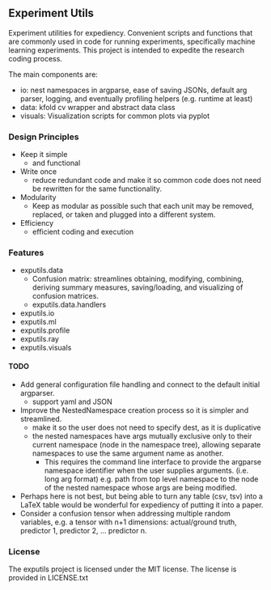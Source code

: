 ## Experiment Utils

Experiment utilities for expediency.
Convenient scripts and functions that are commonly used in code for running experiments, specifically machine learning experiments.
This project is intended to expedite the research coding process.

The main components are:

- io: nest namespaces in argparse, ease of saving JSONs, default arg parser, logging, and eventually profiling helpers (e.g. runtime at least)
- data: kfold cv wrapper and abstract data class
- visuals: Visualization scripts for common plots via pyplot

### Design Principles

- Keep it simple
    - and functional
- Write once
    - reduce redundant code and make it so common code does not need be rewritten for the same functionality.
- Modularity
    - Keep as modular as possible such that each unit may be removed, replaced, or taken and plugged into a different system.
- Efficiency
    - efficient coding and execution

### Features

- exputils.data
    - Confusion matrix: streamlines obtaining, modifying, combining, deriving summary measures, saving/loading, and visualizing of confusion matrices.
    - exputils.data.handlers
- exputils.io
- exputils.ml
- exputils.profile
- exputils.ray
- exputils.visuals


#### TODO

+ Add general configuration file handling and connect to the default initial argparser.
    - support yaml and JSON
+ Improve the NestedNamespace creation process so it is simpler and streamlined.
    - make it so the user does not need to specify dest, as it is duplicative
    - the nested namespaces have args mutually exclusive only to their current namespace (node in the namespace tree), allowing separate namespaces to use the same argument name as another.
        + This requires the command line interface to provide the argparse namespace identifier when the user supplies arguments. (i.e. long arg format)
        e.g. path from top level namespace to the node of the nested namespace whose args are being modified.
+ Perhaps here is not best, but being able to turn any table (csv, tsv) into a LaTeX table would be wonderful for expediency of putting it into a paper.
+ Consider a confusion tensor when addressing multiple random variables, e.g. a tensor with n+1 dimensions: actual/ground truth, predictor 1, predictor 2, ... predictor n.

### License

The exputils project is licensed under the MIT license.
The license is provided in LICENSE.txt
